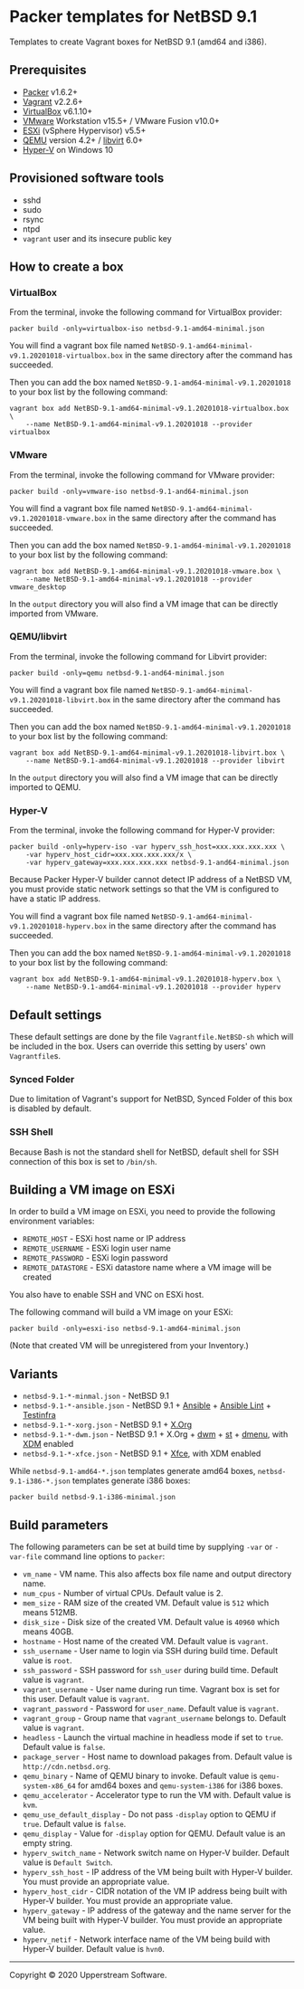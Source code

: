 # Packer templates for NetBSD 9.1

Templates to create Vagrant boxes for NetBSD 9.1 (amd64 and i386).

## Prerequisites

* [Packer][] v1.6.2+
* [Vagrant][] v2.2.6+
* [VirtualBox][] v6.1.10+
* [VMware][] Workstation v15.5+ / VMware Fusion v10.0+
* [ESXi][] (vSphere Hypervisor) v5.5+
* [QEMU][] version 4.2+ / [libvirt][] 6.0+
* [Hyper-V][] on Windows 10

[ESXi]: http://www.vmware.com/products/vsphere-hypervisor
  "Free VMware vSphere Hypervisor, Free Virtualization (ESXi)"
[Hyper-V]: https://docs.microsoft.com/en-us/virtualization/hyper-v-on-windows/about/
  "Introduction to Hyper-V on Windows 10 | Microsoft Docs"
[libvirt]: https://libvirt.org/ "libvirt: The virtualization API"
[Packer]: https://www.packer.io/ "Packer by HashiCorp"
[QEMU]: https://www.qemu.org/ "QEMU"
[Vagrant]: https://www.vagrantup.com/ "Vagrant"
[VirtualBox]: https://www.virtualbox.org/ "Oracle VM VirtualBox"
[VMware]: http://www.vmware.com/
  "VMware Virtualization for Desktop &amp; Server, Application, Public &amp; Hybrid Clouds"

## Provisioned software tools

* sshd
* sudo
* rsync
* ntpd
* `vagrant` user and its insecure public key

## How to create a box

### VirtualBox

From the terminal, invoke the following command for VirtualBox provider:

    packer build -only=virtualbox-iso netbsd-9.1-amd64-minimal.json

You will find a vagrant box file named `NetBSD-9.1-amd64-minimal-v9.1.20201018-virtualbox.box`
in the same directory after the command has succeeded.

Then you can add the box named `NetBSD-9.1-amd64-minimal-v9.1.20201018`
to your box list by the following command:

    vagrant box add NetBSD-9.1-amd64-minimal-v9.1.20201018-virtualbox.box \
        --name NetBSD-9.1-amd64-minimal-v9.1.20201018 --provider virtualbox

### VMware

From the terminal, invoke the following command for VMware provider:

    packer build -only=vmware-iso netbsd-9.1-and64-minimal.json

You will find a vagrant box file named `NetBSD-9.1-amd64-minimal-v9.1.20201018-vmware.box`
in the same directory after the command has succeeded.

Then you can add the box named `NetBSD-9.1-amd64-minimal-v9.1.20201018`
to your box list by the following command:

    vagrant box add NetBSD-9.1-amd64-minimal-v9.1.20201018-vmware.box \
        --name NetBSD-9.1-amd64-minimal-v9.1.20201018 --provider vmware_desktop

In the `output` directory you will also find a VM image that can be
directly imported from VMware.

### QEMU/libvirt

From the terminal, invoke the following command for Libvirt provider:

    packer build -only=qemu netbsd-9.1-and64-minimal.json

You will find a vagrant box file named `NetBSD-9.1-amd64-minimal-v9.1.20201018-libvirt.box`
in the same directory after the command has succeeded.

Then you can add the box named `NetBSD-9.1-amd64-minimal-v9.1.20201018`
to your box list by the following command:

    vagrant box add NetBSD-9.1-amd64-minimal-v9.1.20201018-libvirt.box \
        --name NetBSD-9.1-amd64-minimal-v9.1.20201018 --provider libvirt

In the `output` directory you will also find a VM image that can be
directly imported to QEMU.

### Hyper-V

From the terminal, invoke the following command for Hyper-V provider:

    packer build -only=hyperv-iso -var hyperv_ssh_host=xxx.xxx.xxx.xxx \
        -var hyperv_host_cidr=xxx.xxx.xxx.xxx/x \
        -var hyperv_gateway=xxx.xxx.xxx.xxx netbsd-9.1-and64-minimal.json

Because Packer Hyper-V builder cannot detect IP address of a NetBSD VM,
you must provide static network settings so that the VM is configured to
have a static IP address.

You will find a vagrant box file named `NetBSD-9.1-amd64-minimal-v9.1.20201018-hyperv.box`
in the same directory after the command has succeeded.

Then you can add the box named `NetBSD-9.1-amd64-minimal-v9.1.20201018`
to your box list by the following command:

    vagrant box add NetBSD-9.1-amd64-minimal-v9.1.20201018-hyperv.box \
        --name NetBSD-9.1-amd64-minimal-v9.1.20201018 --provider hyperv

## Default settings

These default settings are done by the file `Vagrantfile.NetBSD-sh`
which will be included in the box.  Users can override this setting by
users' own `Vagrantfile`s.

### Synced Folder

Due to limitation of Vagrant's support for NetBSD, Synced Folder of
this box is disabled by default.

### SSH Shell

Because Bash is not the standard shell for NetBSD, default shell for
SSH connection of this box is set to `/bin/sh`.

## Building a VM image on ESXi

In order to build a VM image on ESXi, you need to provide the following
environment variables:

* `REMOTE_HOST` - ESXi host name or IP address
* `REMOTE_USERNAME` - ESXi login user name
* `REMOTE_PASSWORD` - ESXi login password
* `REMOTE_DATASTORE` - ESXi datastore name where a VM image will be
  created

You also have to enable SSH and VNC on ESXi host.

The following command will build a VM image on your ESXi:

    packer build -only=esxi-iso netbsd-9.1-amd64-minimal.json

(Note that created VM will be unregistered from your Inventory.)

## Variants

* `netbsd-9.1-*-minmal.json` - NetBSD 9.1
* `netbsd-9.1-*-ansible.json` - NetBSD 9.1 + [Ansible][] +
  [Ansible Lint][] + [Testinfra][]
* `netbsd-9.1-*-xorg.json` - NetBSD 9.1 + [X.Org][]
* `netbsd-9.1-*-dwm.json` - NetBSD 9.1 + X.Org + [dwm][] + [st][] +
  [dmenu][], with [XDM] enabled
* `netbsd-9.1-*-xfce.json` - NetBSD 9.1 + [Xfce][], with XDM enabled

While `netbsd-9.1-amd64-*.json` templates generate amd64 boxes,
`netbsd-9.1-i386-*.json` templates generate i386 boxes:

    packer build netbsd-9.1-i386-minimal.json

[Ansible]: https://www.ansible.com/ "Ansible is Simple IT Automation"
[Ansible Lint]: https://docs.ansible.com/ansible-lint/
  "Ansible Lint Documentation &mdash; Ansible Documentation"
[dmenu]: http://tools.suckless.org/dmenu/ "dmenu | suckless.org tools"
[dwm]: http://dwm.suckless.org/
  "suckless.org dwm - dynamic window manager"
[st]: http://st.suckless.org/ "suckless.org st - simple terminal"
[Testinfra]: https://testinfra.readthedocs.io/en/latest/
  "Testinfra test your infrastructure &#8212; testinfra 5.0.1.dev2+gd9d87d8.d20200427 documentation"
[X.Org]: https://www.x.org/wiki/ "X.Org"
[XDM]: https://www.x.org/releases/X11R7.6/doc/man/man1/xdm.1.xhtml "XDM"
[Xfce]: http://www.xfce.org/ "Xfce Desktop Environment"

## Build parameters

The following parameters can be set at build time by supplying `-var`
or `-var-file` command line options to `packer`:

* `vm_name` - VM name.  This also affects box file name and output
  directory name.
* `num_cpus` - Number of virtual CPUs.  Default value is 2.
* `mem_size` - RAM size of the created VM.  Default value is `512`
  which means 512MB.
* `disk_size` - Disk size of the created VM.  Default value is `40960`
  which means 40GB.
* `hostname` - Host name of the created VM.  Default value is `vagrant`.
* `ssh_username` - User name to login via SSH during build time.
  Default value is `root`.
* `ssh_password` - SSH password for `ssh_user` during build time.
  Default value is `vagrant`.
* `vagrant_username` - User name during run time.  Vagrant box is set
  for this user.  Default value is `vagrant`.
* `vagrant_password` - Password for `user_name`.  Default value is
  `vagrant`.
* `vagrant_group` - Group name that `vagrant_username` belongs to.
  Default value is `vagrant`.
* `headless` - Launch the virtual machine in headless mode if set to
  `true`.  Default value is `false`.
* `package_server` - Host name to download pakages from.  Default value
  is `http://cdn.netbsd.org`.
* `qemu_binary` - Name of QEMU binary to invoke. Default value is
  `qemu-system-x86_64` for amd64 boxes and `qemu-system-i386` for i386
  boxes.
* `qemu_accelerator` - Accelerator type to run the VM with.  Default
  value is `kvm`.
* `qemu_use_default_display` - Do not pass `-display` option to QEMU if
  `true`.  Default value is `false`.
* `qemu_display` - Value for `-display` option for QEMU.  Default value
  is an empty string.
* `hyperv_switch_name` - Network switch name on Hyper-V builder.
  Default value is `Default Switch`.
* `hyperv_ssh_host` - IP address of the VM being built with Hyper-V
  builder.  You must provide an appropriate value.
* `hyperv_host_cidr` - CIDR notation of the VM IP address being built
  with Hyper-V builder.  You must provide an appropriate value.
* `hyperv_gateway` - IP address of the gateway and the name server for
  the VM being built with Hyper-V builder.  You must provide an
  appropriate value.
* `hyperv_netif` - Network interface name of the VM being build with
  Hyper-V builder.  Default value is `hvn0`.

- - -

Copyright &copy; 2020 Upperstream Software.

